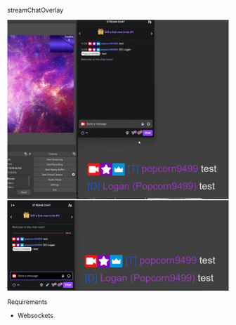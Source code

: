 streamChatOverlay

![gif example](https://github.com/popcorn9499/streamChatOverlay/blob/master/Examples/Stream%20Example.gif?raw=true)
![image example](https://github.com/popcorn9499/streamChatOverlay/blob/master/Examples/Panel%20Example.png?raw=true)

Requirements
- Websockets

